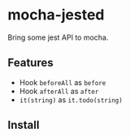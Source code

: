 # mocha-jested

Bring some jest API to mocha.

## Features

- Hook `beforeAll` as `before`
- Hook `afterAll` as `after`
- `it(string)` as `it.todo(string)`

## Install
